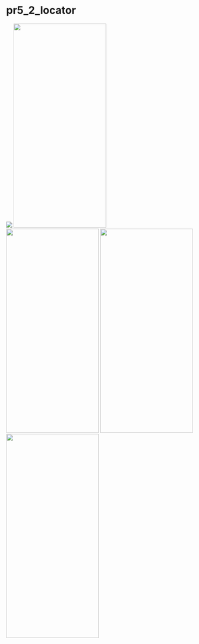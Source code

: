 # pr5_2_locator

<img src = "https://user-images.githubusercontent.com/113701661/209006722-71c82b25-2e50-4835-857d-4213fbd0faf0.mp4">
<img src = "https://user-images.githubusercontent.com/113701661/209006724-56f4028c-f89b-440e-bd77-b6b2f86b8d73.png" height = 550 width = 250>
<img src = "https://user-images.githubusercontent.com/113701661/209006728-28fe1998-08b5-47d3-a835-6a85934ac607.png" height = 550 width = 250>
<img src = "https://user-images.githubusercontent.com/113701661/209006735-f22ef610-fe11-4f72-bad0-1fd89f416443.png" height = 550 width = 250>
<img src = "https://user-images.githubusercontent.com/113701661/209006737-7805f179-1a77-452c-9f41-5eea1fda6606.png" height = 550 width = 250>
